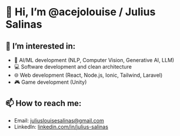  # 👋 Hi, I’m @acejolouise / Julius Salinas

## 👀 I’m interested in:
- 🤖 AI/ML development (NLP, Computer Vision, Generative AI, LLM)
- 💻 Software development and clean architecture
- 🌐 Web development (React, Node.js, Ionic, Tailwind, Laravel)
- 🎮 Game development (Unity)

## 📫 How to reach me:
- Email: juliuslouisesalinas@gmail.com 
- LinkedIn: [linkedin.com/in/julius-salinas](https://www.linkedin.com/in/julius-salinas/) 
